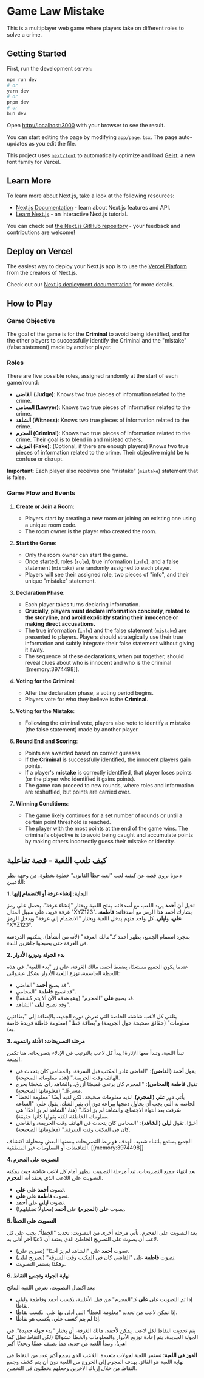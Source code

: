 # Game Law Mistake

This is a multiplayer web game where players take on different roles to solve a crime.

## Getting Started

First, run the development server:

```bash
npm run dev
# or
yarn dev
# or
pnpm dev
# or
bun dev
```

Open [http://localhost:3000](http://localhost:3000) with your browser to see the result.

You can start editing the page by modifying `app/page.tsx`. The page auto-updates as you edit the file.

This project uses [`next/font`](https://nextjs.org/docs/app/building-your-application/optimizing/fonts) to automatically optimize and load [Geist](https://vercel.com/font), a new font family for Vercel.

## Learn More

To learn more about Next.js, take a look at the following resources:

- [Next.js Documentation](https://nextjs.org/docs) - learn about Next.js features and API.
- [Learn Next.js](https://nextjs.org/learn) - an interactive Next.js tutorial.

You can check out [the Next.js GitHub repository](https://github.com/vercel/next.js) - your feedback and contributions are welcome!

## Deploy on Vercel

The easiest way to deploy your Next.js app is to use the [Vercel Platform](https://vercel.com/new?utm_medium=default-template&filter=next.js&utm_source=create-next-app&utm_campaign=create-next-app-readme) from the creators of Next.js.

Check out our [Next.js deployment documentation](https://nextjs.org/docs/app/building-your-application/deploying) for more details.

## How to Play

### Game Objective
The goal of the game is for the **Criminal** to avoid being identified, and for the other players to successfully identify the Criminal and the "mistake" (false statement) made by another player.

### Roles

There are five possible roles, assigned randomly at the start of each game/round:

*   **القاضي (Judge)**: Knows two true pieces of information related to the crime.
*   **المحامي (Lawyer)**: Knows two true pieces of information related to the crime.
*   **الشاهد (Witness)**: Knows two true pieces of information related to the crime.
*   **المجرم (Criminal)**: Knows two true pieces of information related to the crime. Their goal is to blend in and mislead others.
*   **المزيف (Fake)**: (Optional, if there are enough players) Knows two true pieces of information related to the crime. Their objective might be to confuse or disrupt.

**Important**: Each player also receives one "mistake" (`mistake`) statement that is false.

### Game Flow and Events

1.  **Create or Join a Room**:
    *   Players start by creating a new room or joining an existing one using a unique room code.
    *   The room owner is the player who created the room.

2.  **Start the Game**:
    *   Only the room owner can start the game.
    *   Once started, roles (`role`), true information (`info`), and a false statement (`mistake`) are randomly assigned to each player.
    *   Players will see their assigned role, two pieces of "info", and their unique "mistake" statement.

3.  **Declaration Phase**:
    *   Each player takes turns declaring information.
    *   **Crucially, players must declare information concisely, related to the storyline, and avoid explicitly stating their innocence or making direct accusations.**
    *   The true information (`info`) and the false statement (`mistake`) are presented to players. Players should strategically use their true information and subtly integrate their false statement without giving it away.
    *   The sequence of these declarations, when put together, should reveal clues about who is innocent and who is the criminal [[memory:3974498]].

4.  **Voting for the Criminal**:
    *   After the declaration phase, a voting period begins.
    *   Players vote for who they believe is the **Criminal**.

5.  **Voting for the Mistake**:
    *   Following the criminal vote, players also vote to identify a **mistake** (the false statement) made by another player.

6.  **Round End and Scoring**:
    *   Points are awarded based on correct guesses.
    *   If the **Criminal** is successfully identified, the innocent players gain points.
    *   If a player's **mistake** is correctly identified, that player loses points (or the player who identified it gains points).
    *   The game can proceed to new rounds, where roles and information are reshuffled, but points are carried over.

7.  **Winning Conditions**:
    *   The game likely continues for a set number of rounds or until a certain point threshold is reached.
    *   The player with the most points at the end of the game wins. The criminal's objective is to avoid being caught and accumulate points by making others incorrectly guess their mistake or identity.

## كيف تلعب اللعبة - قصة تفاعلية

دعونا نروي قصة عن كيفية لعب "لعبة خطأ القانون" خطوة بخطوة، من وجهة نظر اللاعبين:

**1. البداية: إنشاء غرفة أو الانضمام إليها**

تخيل أن **أحمد** يريد اللعب مع أصدقائه. يفتح اللعبة ويختار "إنشاء غرفة". يحصل على رمز غرفة فريد، على سبيل المثال "XYZ123". يشارك أحمد هذا الرمز مع أصدقائه: **فاطمة**، **علي**، و**ليلى**. كل واحد منهم يدخل اللعبة ويختار "الانضمام إلى غرفة" ويدخل الرمز "XYZ123".

بمجرد انضمام الجميع، يظهر أحمد كـ"مالك الغرفة" (لأنه من أنشأها). يمكنهم الدردشة في الغرفة حتى يصبحوا جاهزين للبدء.

**2. بدء الجولة وتوزيع الأدوار**

عندما يكون الجميع مستعدًا، يضغط أحمد، مالك الغرفة، على زر "بدء اللعبة". في هذه اللحظة الحاسمة، توزع اللعبة الأدوار بشكل عشوائي:

*   قد يصبح **أحمد** "القاضي".
*   قد تصبح **فاطمة** "المحامي".
*   قد يصبح **علي** "المجرم" (وهو هدفه الآن ألا يتم كشفه!).
*   وقد تصبح **ليلى** "الشاهد".

يتلقى كل لاعب شاشته الخاصة التي تعرض دوره الجديد، بالإضافة إلى "بطاقتين معلومات" (حقائق صحيحة حول الجريمة) و"بطاقة خطأ" (معلومة خاطئة فريدة خاصة به).

**3. مرحلة التصريحات: الأدلة والتمويه**

تبدأ اللعبة، وتبدأ معها الإثارة! يبدأ كل لاعب بالترتيب في الإدلاء بتصريحاته. هنا تكمن المتعة:

*   يقول **أحمد (القاضي)**: "القاضي غادر المكتب قبل السرقة، والمحامي كان يتحدث في الهاتف وقت الجريمة." (هذه معلوماته الصحيحة).
*   تقول **فاطمة (المحامي)**: "المجرم كان يرتدي قميصًا أزرق، والشاهد رأى شخصًا يخرج مسرعًا." (معلوماتها الصحيحة).
*   يأتي دور **علي (المجرم)**. لديه معلومات صحيحة، لكن لديه أيضًا "معلومة الخطأ" الخاصة به التي يجب أن يحاول دمجها ببراعة دون أن يثير الشك. يقول علي: "الساعة سُرقت بعد انتهاء الاجتماع، والشاهد لم يرَ أحدًا." (هنا، 'الشاهد لم يرَ أحدًا' هي معلوماته الخاطئة، لكنه يقولها كأنها حقيقة).
*   أخيرًا، تقول **ليلى (الشاهد)**: "المحامي كان يتحدث في الهاتف وقت الجريمة، والقاضي كان في المكتب وقت السرقة." (معلوماتها الصحيحة).

الجميع يستمع بانتباه شديد. الهدف هو ربط التصريحات ببعضها البعض ومحاولة اكتشاف التناقضات أو المعلومات غير المنطقية. [[memory:3974498]]

**4. التصويت على المجرم**

بعد انتهاء جميع التصريحات، تبدأ مرحلة التصويت. يظهر أمام كل لاعب شاشة حيث يمكنه التصويت على اللاعب الذي يعتقد أنه **المجرم**.

*   تصوت **أحمد** على **علي**.
*   تصوت **فاطمة** على **علي**.
*   تصوت **ليلى** على **أحمد**.
*   يصوت **علي (المجرم)** على **أحمد** (محاولًا تضليلهم!).

**5. التصويت على الخطأ**

بعد التصويت على المجرم، تأتي مرحلة أخرى من التصويت: تحديد "الخطأ". يجب على كل لاعب أن يصوت على التصريح الخاطئ الذي يعتقد أن لاعبًا آخر أدلى به.

*   تصوت **أحمد** على "الشاهد لم يرَ أحدًا" (تصريح علي).
*   تصوت **فاطمة** على "القاضي كان في المكتب وقت السرقة" (تصريح ليلى).
*   وهكذا يستمر التصويت.

**6. نهاية الجولة وتجميع النقاط**

بعد اكتمال التصويت، تعرض اللعبة النتائج:
*   إذا تم التصويت على **علي** كـ"المجرم" من قبل الأغلبية، يكسب أحمد وفاطمة وليلى نقاطًا.
*   إذا تمكن لاعب من تحديد "معلومة الخطأ" التي أدلى بها علي، يكسب نقاطًا.
*   إذا لم يتم كشف علي، يكسب هو نقاطًا.

يتم تحديث النقاط لكل لاعب. يمكن لأحمد، مالك الغرفة، أن يختار "بدء جولة جديدة". في الجولة الجديدة، يتم إعادة توزيع الأدوار والمعلومات والخطأ عشوائيًا (لكن النقاط تظل كما هي)، وتبدأ اللعبة من جديد، مما يضيف عمقًا وتحديًا أكبر!

**الفوز في اللعبة**: تستمر اللعبة لجولات متعددة. اللاعب الذي يجمع أكبر عدد من النقاط في نهاية اللعبة هو الفائز. يهدف المجرم إلى الخروج من اللعبة دون أن يتم كشفه وجمع النقاط من خلال إرباك الآخرين وجعلهم يخطئون في التخمين.
